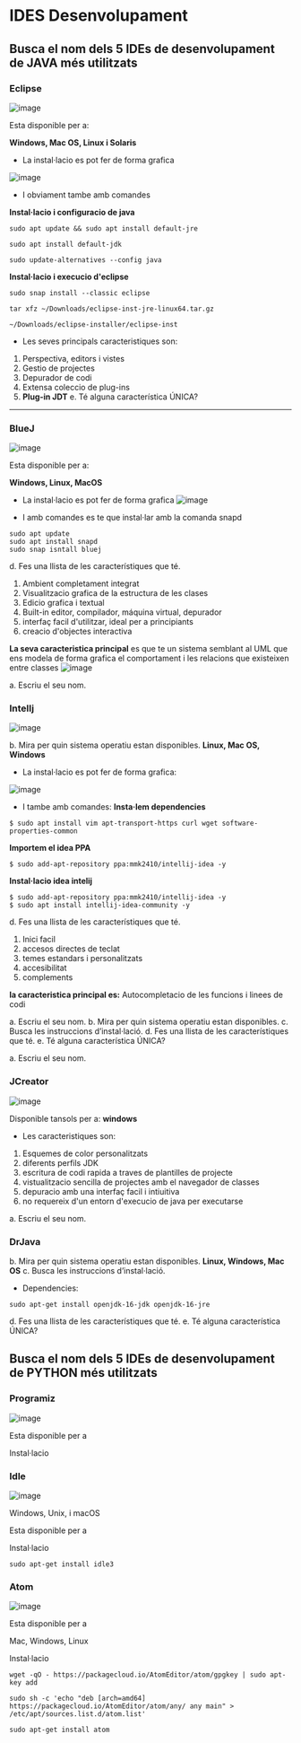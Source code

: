 # IDES Desenvolupament

## Busca el nom dels 5 IDEs de desenvolupament de JAVA més utilitzats

### Eclipse
![image](https://user-images.githubusercontent.com/114953110/200770297-930b7025-ae60-48fe-9b62-335ba675bf53.png)

Esta disponible per a:

**Windows, Mac OS, Linux i Solaris**


- La instal·lacio es pot fer de forma grafica

![image](https://user-images.githubusercontent.com/114953110/200768517-b7595ed0-08cf-4d2a-be34-d36542972224.png)

- I obviament tambe amb comandes

**Instal·lacio i configuracio de java**

```
sudo apt update && sudo apt install default-jre
	
sudo apt install default-jdk

sudo update-alternatives --config java
```
**Instal·lacio i execucio d'eclipse**

```
sudo snap install --classic eclipse

tar xfz ~/Downloads/eclipse-inst-jre-linux64.tar.gz
	
~/Downloads/eclipse-installer/eclipse-inst
```
- Les seves principals caracteristiques son:

1. Perspectiva, editors i vistes
2. Gestio de projectes
3. Depurador de codi
4. Extensa coleccio de plug-ins
5. **Plug-in JDT**
e. Té alguna característica ÚNICA?
---

### BlueJ
![image](https://user-images.githubusercontent.com/114953110/200771539-0293bff2-27e3-4da8-b21d-6f7e23956cd9.png)


Esta disponible per a:

**Windows, Linux, MacOS**


- La instal·lacio es pot fer de forma grafica
![image](https://user-images.githubusercontent.com/114953110/200771345-65f7cfa7-a808-482c-868b-0ad5c4c19c67.png)


- I amb comandes es te que instal·lar amb la comanda snapd
```  
sudo apt update
sudo apt install snapd
sudo snap isntall bluej
```

d. Fes una llista de les característiques que té.

1. Ambient completament integrat
2. Visualitzacio grafica de la estructura de les clases
3. Edicio grafica i textual
4. Built-in editor, compilador, máquina virtual, depurador
5. interfaç facil d'utilitzar, ideal per a principiants
6. creacio d'objectes interactiva

**La seva caracteristica principal** es que te un sistema semblant al UML que ens modela de forma grafica el comportament i les relacions que existeixen entre classes
![image](https://user-images.githubusercontent.com/114953110/200772898-5f235655-a443-4334-8fee-d9fc95e29e29.png)


a. Escriu el seu nom.
### IntelIj
![image](https://user-images.githubusercontent.com/114953110/200795166-341940bc-ff9e-4a07-b133-90e3d1c7e138.png)

b. Mira per quin sistema operatiu estan disponibles.
**Linux, Mac OS, Windows**

- La instal·lacio es pot fer de forma grafica:

![image](https://user-images.githubusercontent.com/114953110/200793424-d3caf91e-1e52-4592-865e-d6a559a0295e.png)


- I tambe amb comandes:
**Insta·lem dependencies**
```
$ sudo apt install vim apt-transport-https curl wget software-properties-common
```
**Importem el idea PPA**
```
$ sudo add-apt-repository ppa:mmk2410/intellij-idea -y
```
**Instal·lacio idea intelij**
```
$ sudo add-apt-repository ppa:mmk2410/intellij-idea -y
$ sudo apt install intellij-idea-community -y
```
d. Fes una llista de les característiques que té.

1. Inici facil
2. accesos directes de teclat
3. temes estandars i personalitzats
4. accesibilitat
5. complements

**la caracteristica principal es:** Autocompletacio de les funcions i linees de codi

a. Escriu el seu nom.
b. Mira per quin sistema operatiu estan disponibles.
c. Busca les instruccions d’instal·lació.
d. Fes una llista de les característiques que té.
e. Té alguna característica ÚNICA?

a. Escriu el seu nom.

### JCreator
![image](https://user-images.githubusercontent.com/114953110/200796891-9153a947-39d3-42ad-952c-686eabd6e077.png)

Disponible tansols per a:
**windows**

- Les caracteristiques son:

1. Esquemes de color personalitzats
2. diferents perfils JDK
3. escritura de codi rapida a traves de plantilles de projecte
4. vistualitzacio sencilla de projectes amb el navegador de classes
5. depuracio amb una interfaç facil i intiuitiva
6. no requereix d'un entorn d'execucio de java per executarse

a. Escriu el seu nom.
### DrJava
b. Mira per quin sistema operatiu estan disponibles.
**Linux, Windows, Mac OS**
c. Busca les instruccions d’instal·lació.
- Dependencies:
```
sudo apt-get install openjdk-16-jdk openjdk-16-jre
```
d. Fes una llista de les característiques que té.
e. Té alguna característica ÚNICA?

## Busca el nom dels 5 IDEs de desenvolupament de PYTHON més utilitzats

### Programiz
![image](https://user-images.githubusercontent.com/114953110/202115355-add53259-3619-4555-b751-8d342e85dc52.png)

Esta disponible per a 

Instal·lacio

### Idle ###
![image](https://user-images.githubusercontent.com/114953110/202115397-a13fbf50-cf58-4c2b-8268-cf582ad3a2d0.png)

Windows, Unix, i macOS

Esta disponible per a 

Instal·lacio

```
sudo apt-get install idle3
```

### Atom ###
![image](https://user-images.githubusercontent.com/114953110/202115435-4df63e8e-13a8-4b21-8425-92b9e772ed5d.png)

Esta disponible per a 

Mac, Windows, Linux

Instal·lacio

```
wget -qO - https://packagecloud.io/AtomEditor/atom/gpgkey | sudo apt-key add 
```

```
sudo sh -c 'echo "deb [arch=amd64] https://packagecloud.io/AtomEditor/atom/any/ any main" > /etc/apt/sources.list.d/atom.list'
```

```
sudo apt-get install atom
```


